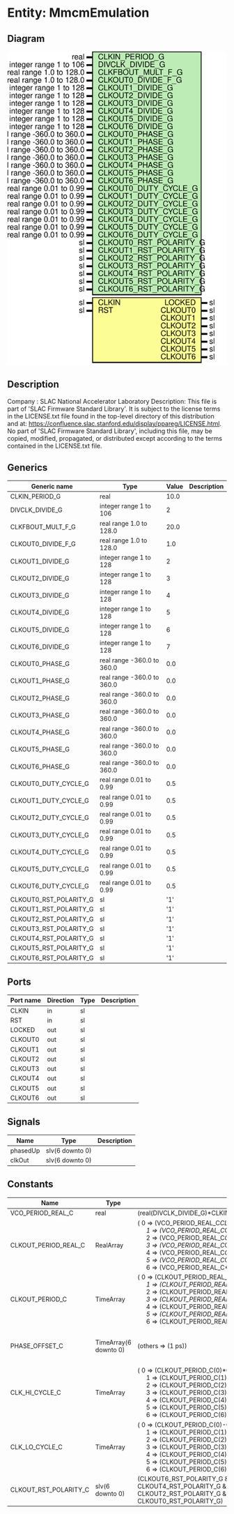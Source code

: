 # Entity: MmcmEmulation

## Diagram

![Diagram](MmcmEmulation.svg "Diagram")
## Description

Company    : SLAC National Accelerator Laboratory
Description:
This file is part of 'SLAC Firmware Standard Library'.
It is subject to the license terms in the LICENSE.txt file found in the
top-level directory of this distribution and at:
   https://confluence.slac.stanford.edu/display/ppareg/LICENSE.html.
No part of 'SLAC Firmware Standard Library', including this file,
may be copied, modified, propagated, or distributed except according to
the terms contained in the LICENSE.txt file.
## Generics

| Generic name           | Type                       | Value | Description |
| ---------------------- | -------------------------- | ----- | ----------- |
| CLKIN_PERIOD_G         | real                       | 10.0  |             |
| DIVCLK_DIVIDE_G        | integer range 1 to 106     | 2     |             |
| CLKFBOUT_MULT_F_G      | real range 1.0 to 128.0    | 20.0  |             |
| CLKOUT0_DIVIDE_F_G     | real range 1.0 to 128.0    | 1.0   |             |
| CLKOUT1_DIVIDE_G       | integer range 1 to 128     | 2     |             |
| CLKOUT2_DIVIDE_G       | integer range 1 to 128     | 3     |             |
| CLKOUT3_DIVIDE_G       | integer range 1 to 128     | 4     |             |
| CLKOUT4_DIVIDE_G       | integer range 1 to 128     | 5     |             |
| CLKOUT5_DIVIDE_G       | integer range 1 to 128     | 6     |             |
| CLKOUT6_DIVIDE_G       | integer range 1 to 128     | 7     |             |
| CLKOUT0_PHASE_G        | real range -360.0 to 360.0 | 0.0   |             |
| CLKOUT1_PHASE_G        | real range -360.0 to 360.0 | 0.0   |             |
| CLKOUT2_PHASE_G        | real range -360.0 to 360.0 | 0.0   |             |
| CLKOUT3_PHASE_G        | real range -360.0 to 360.0 | 0.0   |             |
| CLKOUT4_PHASE_G        | real range -360.0 to 360.0 | 0.0   |             |
| CLKOUT5_PHASE_G        | real range -360.0 to 360.0 | 0.0   |             |
| CLKOUT6_PHASE_G        | real range -360.0 to 360.0 | 0.0   |             |
| CLKOUT0_DUTY_CYCLE_G   | real range 0.01 to 0.99    | 0.5   |             |
| CLKOUT1_DUTY_CYCLE_G   | real range 0.01 to 0.99    | 0.5   |             |
| CLKOUT2_DUTY_CYCLE_G   | real range 0.01 to 0.99    | 0.5   |             |
| CLKOUT3_DUTY_CYCLE_G   | real range 0.01 to 0.99    | 0.5   |             |
| CLKOUT4_DUTY_CYCLE_G   | real range 0.01 to 0.99    | 0.5   |             |
| CLKOUT5_DUTY_CYCLE_G   | real range 0.01 to 0.99    | 0.5   |             |
| CLKOUT6_DUTY_CYCLE_G   | real range 0.01 to 0.99    | 0.5   |             |
| CLKOUT0_RST_POLARITY_G | sl                         | '1'   |             |
| CLKOUT1_RST_POLARITY_G | sl                         | '1'   |             |
| CLKOUT2_RST_POLARITY_G | sl                         | '1'   |             |
| CLKOUT3_RST_POLARITY_G | sl                         | '1'   |             |
| CLKOUT4_RST_POLARITY_G | sl                         | '1'   |             |
| CLKOUT5_RST_POLARITY_G | sl                         | '1'   |             |
| CLKOUT6_RST_POLARITY_G | sl                         | '1'   |             |
## Ports

| Port name | Direction | Type | Description |
| --------- | --------- | ---- | ----------- |
| CLKIN     | in        | sl   |             |
| RST       | in        | sl   |             |
| LOCKED    | out       | sl   |             |
| CLKOUT0   | out       | sl   |             |
| CLKOUT1   | out       | sl   |             |
| CLKOUT2   | out       | sl   |             |
| CLKOUT3   | out       | sl   |             |
| CLKOUT4   | out       | sl   |             |
| CLKOUT5   | out       | sl   |             |
| CLKOUT6   | out       | sl   |             |
## Signals

| Name     | Type            | Description |
| -------- | --------------- | ----------- |
| phasedUp | slv(6 downto 0) |             |
| clkOut   | slv(6 downto 0) |             |
## Constants

| Name                  | Type                  | Value                                                                                                                                                                                                                                                                                                                                                                                                                                                                                                                                                                                                                | Description                             |
| --------------------- | --------------------- | -------------------------------------------------------------------------------------------------------------------------------------------------------------------------------------------------------------------------------------------------------------------------------------------------------------------------------------------------------------------------------------------------------------------------------------------------------------------------------------------------------------------------------------------------------------------------------------------------------------------- | --------------------------------------- |
| VCO_PERIOD_REAL_C     | real                  |  (real(DIVCLK_DIVIDE_G)*CLKIN_PERIOD_G)/(CLKFBOUT_MULT_F_G)                                                                                                                                                                                                                                                                                                                                                                                                                                                                                                                                                          |                                         |
| CLKOUT_PERIOD_REAL_C  | RealArray             |  (       0 => (VCO_PERIOD_REAL_C*CLKOUT0_DIVIDE_F_G),<br><span style="padding-left:20px">       1 => (VCO_PERIOD_REAL_C*CLKOUT1_DIVIDE_G),<br><span style="padding-left:20px">       2 => (VCO_PERIOD_REAL_C*CLKOUT2_DIVIDE_G),<br><span style="padding-left:20px">       3 => (VCO_PERIOD_REAL_C*CLKOUT3_DIVIDE_G),<br><span style="padding-left:20px">       4 => (VCO_PERIOD_REAL_C*CLKOUT4_DIVIDE_G),<br><span style="padding-left:20px">       5 => (VCO_PERIOD_REAL_C*CLKOUT5_DIVIDE_G),<br><span style="padding-left:20px">       6 => (VCO_PERIOD_REAL_C*CLKOUT6_DIVIDE_G))                                  |                                         |
| CLKOUT_PERIOD_C       | TimeArray             |  (       0 => (CLKOUT_PERIOD_REAL_C(0)*(1 ns)),<br><span style="padding-left:20px">       1 => (CLKOUT_PERIOD_REAL_C(1)*(1 ns)),<br><span style="padding-left:20px">       2 => (CLKOUT_PERIOD_REAL_C(2)*(1 ns)),<br><span style="padding-left:20px">       3 => (CLKOUT_PERIOD_REAL_C(3)*(1 ns)),<br><span style="padding-left:20px">       4 => (CLKOUT_PERIOD_REAL_C(4)*(1 ns)),<br><span style="padding-left:20px">       5 => (CLKOUT_PERIOD_REAL_C(5)*(1 ns)),<br><span style="padding-left:20px">       6 => (CLKOUT_PERIOD_REAL_C(6)*(1 ns)))                                                                |                                         |
| PHASE_OFFSET_C        | TimeArray(6 downto 0) |  (others => (1 ps))                                                                                                                                                                                                                                                                                                                                                                                                                                                                                                                                                                                                  | place holder for future feature support |
| CLK_HI_CYCLE_C        | TimeArray             |  (       0 => (CLKOUT_PERIOD_C(0)*CLKOUT0_DUTY_CYCLE_G),<br><span style="padding-left:20px">       1 => (CLKOUT_PERIOD_C(1)*CLKOUT1_DUTY_CYCLE_G),<br><span style="padding-left:20px">       2 => (CLKOUT_PERIOD_C(2)*CLKOUT2_DUTY_CYCLE_G),<br><span style="padding-left:20px">       3 => (CLKOUT_PERIOD_C(3)*CLKOUT3_DUTY_CYCLE_G),<br><span style="padding-left:20px">       4 => (CLKOUT_PERIOD_C(4)*CLKOUT4_DUTY_CYCLE_G),<br><span style="padding-left:20px">       5 => (CLKOUT_PERIOD_C(5)*CLKOUT5_DUTY_CYCLE_G),<br><span style="padding-left:20px">       6 => (CLKOUT_PERIOD_C(6)*CLKOUT6_DUTY_CYCLE_G)) |                                         |
| CLK_LO_CYCLE_C        | TimeArray             |  (       0 => (CLKOUT_PERIOD_C(0)-CLK_HI_CYCLE_C(0)),<br><span style="padding-left:20px">       1 => (CLKOUT_PERIOD_C(1)-CLK_HI_CYCLE_C(1)),<br><span style="padding-left:20px">       2 => (CLKOUT_PERIOD_C(2)-CLK_HI_CYCLE_C(2)),<br><span style="padding-left:20px">       3 => (CLKOUT_PERIOD_C(3)-CLK_HI_CYCLE_C(3)),<br><span style="padding-left:20px">       4 => (CLKOUT_PERIOD_C(4)-CLK_HI_CYCLE_C(4)),<br><span style="padding-left:20px">       5 => (CLKOUT_PERIOD_C(5)-CLK_HI_CYCLE_C(5)),<br><span style="padding-left:20px">       6 => (CLKOUT_PERIOD_C(6)-CLK_HI_CYCLE_C(6)))                      |                                         |
| CLKOUT_RST_POLARITY_C | slv(6 downto 0)       |  (CLKOUT6_RST_POLARITY_G & CLKOUT5_RST_POLARITY_G & CLKOUT4_RST_POLARITY_G & CLKOUT3_RST_POLARITY_G & CLKOUT2_RST_POLARITY_G & CLKOUT1_RST_POLARITY_G & CLKOUT0_RST_POLARITY_G)                                                                                                                                                                                                                                                                                                                                                                                                                                      |                                         |
